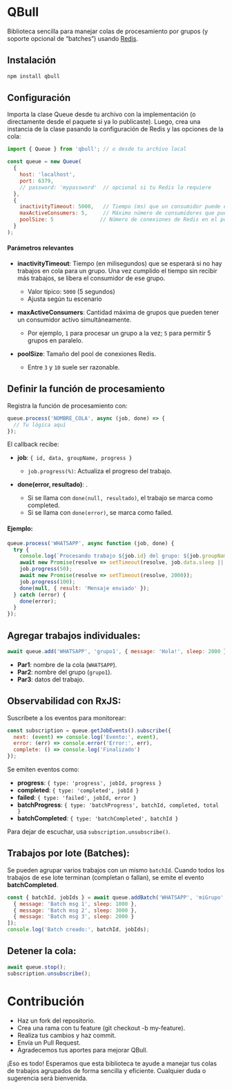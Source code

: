 # QBull

Biblioteca sencilla para manejar colas de procesamiento por grupos (y soporte opcional de “batches”) usando [Redis](https://redis.io/).

## Instalación

```bash
npm install qbull
```
## Configuración

Importa la clase Queue desde tu archivo con la implementación (o directamente desde el paquete si ya lo publicaste). Luego, crea una instancia de la clase pasando la configuración de Redis y las opciones de la cola:

```javascript
import { Queue } from 'qbull'; // o desde tu archivo local

const queue = new Queue(
  {
    host: 'localhost',
    port: 6379,
    // password: 'mypassword'  // opcional si tu Redis lo requiere
  },
  {
    inactivityTimeout: 5000,   // Tiempo (ms) que un consumidor puede estar inactivo antes de detenerse
    maxActiveConsumers: 5,     // Máximo número de consumidores que pueden estar activos a la vez
    poolSize: 5               // Número de conexiones de Redis en el pool
  }
);
```
#### Parámetros relevantes

- **inactivityTimeout**: Tiempo (en milisegundos) que se esperará si no hay trabajos en cola para un grupo. Una vez cumplido el tiempo sin recibir más trabajos, se libera el consumidor de ese grupo.
  - Valor típico: `5000` (5 segundos)
  - Ajusta según tu escenario

- **maxActiveConsumers**: Cantidad máxima de grupos que pueden tener un consumidor activo simultáneamente.
  - Por ejemplo, `1` para procesar un grupo a la vez; `5` para permitir 5 grupos en paralelo.

- **poolSize**: Tamaño del pool de conexiones Redis.
  - Entre `3` y `10` suele ser razonable.

## Definir la función de procesamiento

Registra la función de procesamiento con:

```javascript
queue.process('NOMBRE_COLA', async (job, done) => {
  // Tu lógica aquí
});
```
El callback recibe:
- **job**: ```{ id, data, groupName, progress }```
  - ```job.progress(%)```: Actualiza el progreso del trabajo.

- **done(error, resultado)**: .
  - Si se llama con ```done(null, resultado)```, el trabajo se marca como completed.
  - Si se llama con ```done(error)```, se marca como failed.

#### Ejemplo:
```javascript
queue.process('WHATSAPP', async function (job, done) {
  try {
    console.log(`Procesando trabajo ${job.id} del grupo: ${job.groupName}`);
    await new Promise(resolve => setTimeout(resolve, job.data.sleep || 1000));
    job.progress(50);
    await new Promise(resolve => setTimeout(resolve, 2000));
    job.progress(100);
    done(null, { result: 'Mensaje enviado' });
  } catch (error) {
    done(error);
  }
});
```

## Agregar trabajos individuales:
```javascript
await queue.add('WHATSAPP', 'grupo1', { message: 'Hola!', sleep: 2000 });
```
- **Par1**: nombre de la cola (```WHATSAPP```).
- **Par2**: nombre del grupo (```grupo1```).
- **Par3**: datos del trabajo.

## Observabilidad con RxJS:
Suscríbete a los eventos para monitorear:

```javascript
const subscription = queue.getJobEvents().subscribe({
  next: (event) => console.log('Evento:', event),
  error: (err) => console.error('Error:', err),
  complete: () => console.log('Finalizado')
});
```
Se emiten eventos como:

- **progress**: ```{ type: 'progress', jobId, progress }```
- **completed**: ```{ type: 'completed', jobId }```
- **failed**: ```{ type: 'failed', jobId, error }```
- **batchProgress**: ```{ type: 'batchProgress', batchId, completed, total }```
- **batchCompleted**: ```{ type: 'batchCompleted', batchId }```

Para dejar de escuchar, usa ```subscription.unsubscribe()```.

## Trabajos por lote (Batches):
Se pueden agrupar varios trabajos con un mismo ```batchId```.
Cuando todos los trabajos de ese lote terminan (completan o fallan), se emite el evento **batchCompleted**.

```javascript
const { batchId, jobIds } = await queue.addBatch('WHATSAPP', 'miGrupo', [
  { message: 'Batch msg 1', sleep: 1000 },
  { message: 'Batch msg 2', sleep: 3000 },
  { message: 'Batch msg 3', sleep: 2000 }
]);
console.log('Batch creado:', batchId, jobIds);
```

## Detener la cola:
```javascript
await queue.stop();
subscription.unsubscribe();
```

# Contribución
- Haz un fork del repositorio.
- Crea una rama con tu feature (git checkout -b my-feature).
- Realiza tus cambios y haz commit.
- Envía un Pull Request.
- Agradecemos tus aportes para mejorar QBull.

¡Eso es todo! Esperamos que esta biblioteca te ayude a manejar tus colas de trabajos agrupados de forma sencilla y eficiente. Cualquier duda o sugerencia será bienvenida.